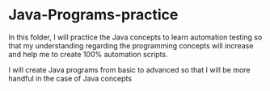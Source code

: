 # Java-Programs-practice


In this folder, I will practice the Java concepts to learn automation testing so that my understanding regarding the programming concepts will increase and help me to create 100% automation scripts.

I will create Java programs from basic to advanced so that I will be more handful in the case of Java concepts
